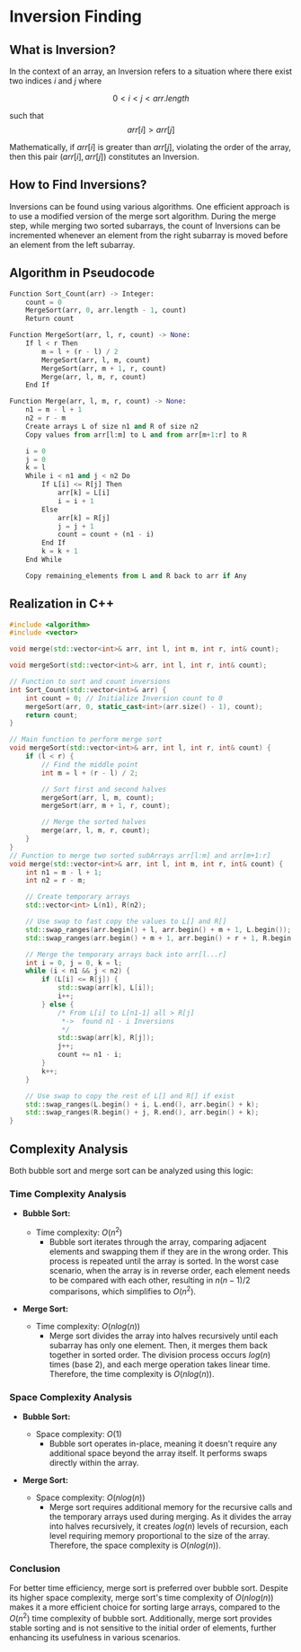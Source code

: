 # Inversion Finding

## What is Inversion?

In the context of an array, an Inversion refers to a situation where there exist two indices $i$ and $j$ where

$$0 < i < j < arr.length$$

such that $$arr[i] > arr[j]$$

Mathematically, if $arr[i]$ is greater than $arr[j]$, violating the order of the array, then this pair $(arr[i], arr[j])$ constitutes an Inversion.

## How to Find Inversions?

Inversions can be found using various algorithms. One efficient approach is to use a modified version of the merge sort algorithm. During the merge step, while merging two sorted subarrays, the count of Inversions can be incremented whenever an element from the right subarray is moved before an element from the left subarray.

## Algorithm in Pseudocode

```python
Function Sort_Count(arr) -> Integer:
    count = 0
    MergeSort(arr, 0, arr.length - 1, count)
    Return count

Function MergeSort(arr, l, r, count) -> None:
    If l < r Then
        m = l + (r - l) / 2
        MergeSort(arr, l, m, count)
        MergeSort(arr, m + 1, r, count)
        Merge(arr, l, m, r, count)
    End If

Function Merge(arr, l, m, r, count) -> None:
    n1 = m - l + 1
    n2 = r - m
    Create arrays L of size n1 and R of size n2
    Copy values from arr[l:m] to L and from arr[m+1:r] to R

    i = 0
    j = 0
    k = l
    While i < n1 and j < n2 Do
        If L[i] <= R[j] Then
            arr[k] = L[i]
            i = i + 1
        Else
            arr[k] = R[j]
            j = j + 1
            count = count + (n1 - i)
        End If
        k = k + 1
    End While

    Copy remaining_elements from L and R back to arr if Any
```

## Realization in C++

```cpp
#include <algorithm>
#include <vector>

void merge(std::vector<int>& arr, int l, int m, int r, int& count);

void mergeSort(std::vector<int>& arr, int l, int r, int& count);

// Function to sort and count inversions
int Sort_Count(std::vector<int>& arr) {
    int count = 0; // Initialize Inversion count to 0
    mergeSort(arr, 0, static_cast<int>(arr.size() - 1), count);
    return count;
}

// Main function to perform merge sort
void mergeSort(std::vector<int>& arr, int l, int r, int& count) {
    if (l < r) {
        // Find the middle point
        int m = l + (r - l) / 2;

        // Sort first and second halves
        mergeSort(arr, l, m, count);
        mergeSort(arr, m + 1, r, count);

        // Merge the sorted halves
        merge(arr, l, m, r, count);
    }
}
// Function to merge two sorted subArrays arr[l:m] and arr[m+1:r]
void merge(std::vector<int>& arr, int l, int m, int r, int& count) {
    int n1 = m - l + 1;
    int n2 = r - m;

    // Create temporary arrays
    std::vector<int> L(n1), R(n2);

    // Use swap to fast copy the values to L[] and R[]
    std::swap_ranges(arr.begin() + l, arr.begin() + m + 1, L.begin());
    std::swap_ranges(arr.begin() + m + 1, arr.begin() + r + 1, R.begin());

    // Merge the temporary arrays back into arr[l...r]
    int i = 0, j = 0, k = l;
    while (i < n1 && j < n2) {
        if (L[i] <= R[j]) {
            std::swap(arr[k], L[i]);
            i++;
        } else {
            /* From L[i] to L[n1-1] all > R[j]
             *->  found n1 - i Inversions
             */
            std::swap(arr[k], R[j]);
            j++;
            count += n1 - i;
        }
        k++;
    }

    // Use swap to copy the rest of L[] and R[] if exist
    std::swap_ranges(L.begin() + i, L.end(), arr.begin() + k);
    std::swap_ranges(R.begin() + j, R.end(), arr.begin() + k);
}
```

## Complexity Analysis

Both bubble sort and merge sort can be analyzed using this logic:

### Time Complexity Analysis

- **Bubble Sort:**
  - Time complexity: $O(n^2)$
    - Bubble sort iterates through the array, comparing adjacent elements and swapping them if they are in the wrong order. This process is repeated until the array is sorted. In the worst case scenario, when the array is in reverse order, each element needs to be compared with each other, resulting in $n(n-1) / 2$ comparisons, which simplifies to $O(n^2)$.

- **Merge Sort:**
  - Time complexity: $O(n log (n))$
    - Merge sort divides the array into halves recursively until each subarray has only one element. Then, it merges them back together in sorted order. The division process occurs $log(n)$ times (base $2$), and each merge operation takes linear time. Therefore, the time complexity is $O(n log (n))$.

### Space Complexity Analysis

- **Bubble Sort:**
  - Space complexity: $O(1)$
    - Bubble sort operates in-place, meaning it doesn't require any additional space beyond the array itself. It performs swaps directly within the array.

- **Merge Sort:**
  - Space complexity: $O(n log (n))$
    - Merge sort requires additional memory for the recursive calls and the temporary arrays used during merging. As it divides the array into halves recursively, it creates $log(n)$ levels of recursion, each level requiring memory proportional to the size of the array. Therefore, the space complexity is $O(n log (n))$.

### Conclusion

For better time efficiency, merge sort is preferred over bubble sort. Despite its higher space complexity, merge sort's time complexity of $O(n log (n))$ makes it a more efficient choice for sorting large arrays, compared to the $O(n^2)$ time complexity of bubble sort. Additionally, merge sort provides stable sorting and is not sensitive to the initial order of elements, further enhancing its usefulness in various scenarios.
